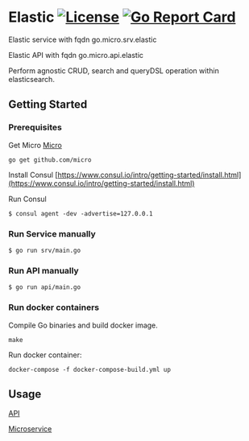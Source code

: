 # Elastic [![License](https://img.shields.io/:license-apache-blue.svg)](https://opensource.org/licenses/Apache-2.0) [![Go Report Card](https://goreportcard.com/badge/Rakanixu/elastic)](https://goreportcard.com/report/github.com/Rakanixu/elastic)

Elastic service with fqdn go.micro.srv.elastic

Elastic API with fqdn go.micro.api.elastic

Perform agnostic CRUD, search and queryDSL operation within elasticsearch.

## Getting Started

### Prerequisites
Get Micro
[Micro](https://github.com/micro)
```
go get github.com/micro
```

Install Consul
[https://www.consul.io/intro/getting-started/install.html](https://www.consul.io/intro/getting-started/install.html)

Run Consul
```
$ consul agent -dev -advertise=127.0.0.1
```

### Run Service manually

```
$ go run srv/main.go
```

### Run API manually

```
$ go run api/main.go
```


### Run docker containers
Compile Go binaries and build docker image. 
```
make 
```

Run docker container:
```
docker-compose -f docker-compose-build.yml up
```


## Usage
[API](https://github.com/Rakanixu/elastic/tree/master/api)

[Microservice](https://github.com/Rakanixu/elastic/tree/master/srv)
